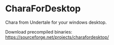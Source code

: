 # CharaForDesktop
Chara from Undertale for your windows desktop.

Download precompiled binaries: https://sourceforge.net/projects/charafordesktop/
